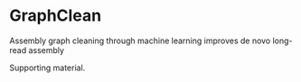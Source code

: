 # GraphClean
Assembly graph cleaning through machine learning improves de novo long-read assembly

Supporting material.

